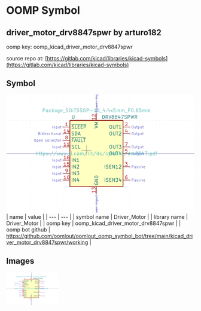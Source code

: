 # OOMP Symbol  
## driver_motor_drv8847spwr  by arturo182  
  
oomp key: oomp_kicad_driver_motor_drv8847spwr  
  
source repo at: [https://gitlab.com/kicad/libraries/kicad-symbols](https://gitlab.com/kicad/libraries/kicad-symbols)  
## Symbol  
  
[![working.png](working_600.png)](working.png)  
| name | value | 
| --- | --- | 
| symbol name | Driver_Motor | 
| library name | Driver_Motor | 
| oomp key | oomp_kicad_driver_motor_drv8847spwr | 
| oomp bot github | https://github.com/oomlout/oomlout_oomp_symbol_bot/tree/main/kicad_driver_motor_drv8847spwr/working | 
## Images  
  
[![working.png](working_140.png)](working.png)  
